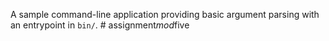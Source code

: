 A sample command-line application providing basic argument parsing with an entrypoint in `bin/`.
#   a s s i g n m e n t _ m o d _ f i v e  
 